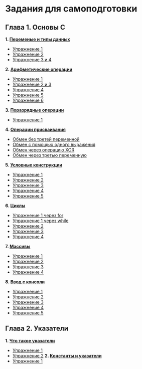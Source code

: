 # Задания для самоподготовки
## Глава 1. Основы С

**1. [Переменые и типы данных](https://github.com/al39tt/a/tree/main/folder%201)** 
   + [Упражнение 1](https://github.com/al39tt/a/blob/main/folder%201/ex.1)
   + [Упражнение 2](https://github.com/al39tt/a/blob/main/folder%201/ex.2)
   + [Упражнение 3 и 4](https://github.com/al39tt/a/blob/main/folder%201/ex%2C3%20and%20ex.4)
   
**2. [Арифметические операции](https://github.com/al39tt/a/tree/main/folder%202)**
   + [Упражнение 1](https://github.com/al39tt/a/blob/main/folder%202/ex.1)
   + [Упражнение 2 и 3](https://github.com/al39tt/a/blob/main/folder%202/ex.2%20and%20ex.3)
   + [Упражнение 4](https://github.com/al39tt/a/blob/main/folder%202/ex.4)
   + [Упражнение 5](https://github.com/al39tt/a/blob/main/folder%202/ex.5)
   + [Упражнение 6](https://github.com/al39tt/a/blob/main/folder%202/ex.6)

**3. [Поразрядные операции](https://github.com/al39tt/a/tree/main/folder%203)**
   + [Упражнение 1](https://github.com/al39tt/a/blob/main/folder%203/ex.1)
   
**4. [Операции присваивания](https://github.com/al39tt/a/tree/main/folder%204)**
   + [Обмен без третей переменной](https://github.com/al39tt/a/blob/main/folder%204/ex.1)
   + [Обмен с помощью одного выражения](https://github.com/al39tt/a/blob/main/folder%204/ex.2)
   + [Обмен через операцию XOR](https://github.com/al39tt/a/blob/main/folder%204/ex.3)
   + [Обмен через третью переменную](https://github.com/al39tt/a/blob/main/folder%204/ex.4)

**5. [Условные конструкции](https://github.com/al39tt/a/tree/main/folder%205)**
   + [Упражнение 1](https://github.com/al39tt/a/blob/main/folder%205/ex.1)
   + [Упражнение 2](https://github.com/al39tt/a/blob/main/folder%205/ex.2)
   + [Упражнение 3](https://github.com/al39tt/a/blob/main/folder%205/ex.3)
   + [Упражнение 4](https://github.com/al39tt/a/blob/main/folder%205/ex.4)
   + [Упражнение 5](https://github.com/al39tt/a/blob/main/folder%205/ex.5)

**6. [Циклы](https://github.com/al39tt/a/tree/main/folder%206)**
   + [Упражнение 1 через for](https://github.com/al39tt/a/blob/main/folder%206/ex.1.1)
   + [Упражнение 1 через while](https://github.com/al39tt/a/blob/main/folder%206/ex.1.2)
   + [Упражнение 2](https://github.com/al39tt/a/blob/main/folder%206/ex.2)
   + [Упражнение 3](https://github.com/al39tt/a/blob/main/folder%206/ex.3)
   + [Упражнение 4](https://github.com/al39tt/a/blob/main/folder%206/ex.4)

**7. [Массивы](https://github.com/al39tt/a/tree/main/folder%207)**
   + [Упражнение 1](https://github.com/al39tt/a/blob/main/folder%207/ex.1)
   + [Упражнение 2](https://github.com/al39tt/a/blob/main/folder%207/ex.2)
   + [Упражнение 3](https://github.com/al39tt/a/blob/main/folder%207/ex.3)
   + [Упражнение 4](https://github.com/al39tt/a/blob/main/folder%207/ex.4)

**8. [Ввод с консоли](https://github.com/al39tt/a/tree/main/folder%208)**
   + [Упражнение 1](https://github.com/al39tt/a/blob/main/folder%208/ex.1)
   + [Упражнение 2](https://github.com/al39tt/a/blob/main/folder%208/ex.2)
   + [Упражнение 3](https://github.com/al39tt/a/blob/main/folder%208/ex.3)
   + [Упражнение 4](https://github.com/al39tt/a/blob/main/folder%208/ex.4)
   + [Упражнение 5](https://github.com/al39tt/a/blob/main/folder%208/ex.5)
   
## Глава 2. Указатели
**1. [Что такое указатели](https://github.com/al39tt/a/tree/main/folder%209)** 
   + [Упражнение 1](https://github.com/al39tt/a/blob/main/folder%209/ex.1)
   + [Упражнение 2](https://github.com/al39tt/a/blob/main/folder%209/ex.2)
**2. [Константы и указатели](https://github.com/al39tt/a/tree/main/folder%210)** 
   + [Упражнение 1](https://github.com/al39tt/a/blob/main/folder%210/ex.1)
